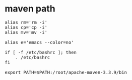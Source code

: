 # maven path

<pre>
alias rm='rm -i'
alias cp='cp -i'
alias mv='mv -i'

alias e='emacs --color=no'

if [ -f /etc/bashrc ]; then
	. /etc/bashrc
fi

export PATH=$PATH:/root/apache-maven-3.3.9/bin
</pre>